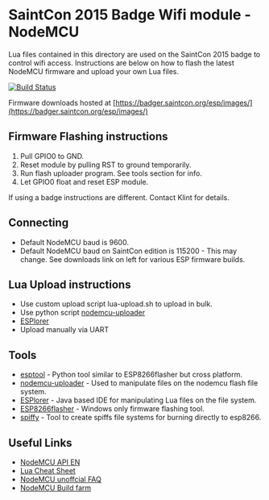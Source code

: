# SaintCon 2015 Badge Wifi module - NodeMCU
Lua files contained in this directory are used on the SaintCon 2015 badge to control wifi access. Instructions are below on how to flash the latest NodeMCU firmware and upload your own Lua files.
 
[![Build Status](https://semaphoreci.com/api/v1/projects/71ad16a3-5ec5-4e16-957a-e54555ed95f2/576513/badge.svg)](https://semaphoreci.com/jkarras/saintcon2015-badge-lua)

Firmware downloads hosted at [https://badger.saintcon.org/esp/images/](https://badger.saintcon.org/esp/images/)



## Firmware Flashing instructions
1. Pull GPIO0 to GND.
2. Reset module by pulling RST to ground temporarily.
3. Run flash uploader program. See tools section for info.
4. Let GPIO0 float and reset ESP module.

If using a badge instructions are different. Contact Klint for details.

## Connecting
- Default NodeMCU baud is 9600.
- Default NodeMCU baud on SaintCon edition is 115200 - This may change. See downloads link on left for various ESP firmware builds.

## Lua Upload instructions
- Use custom upload script lua-upload.sh to upload in bulk.
- Use python script [nodemcu-uploader](https://github.com/kmpm/nodemcu-uploader)
- [ESPlorer](https://github.com/4refr0nt/ESPlorer)
- Upload manually via UART

## Tools
- [esptool](https://github.com/themadinventor/esptool) - Python tool similar to ESP8266flasher but cross platform.
- [nodemcu-uploader](https://github.com/kmpm/nodemcu-uploader) - Used to manipulate files on the nodemcu flash file system.
- [ESPlorer](https://github.com/4refr0nt/ESPlorer) - Java based IDE for manipulating Lua files on the file system.
- [ESP8266flasher](https://github.com/nodemcu/nodemcu-flasher) - Windows only firmware flashing tool.
- [spiffy](https://github.com/xlfe/spiffy) - Tool to create spiffs file systems for burning directly to esp8266.

## Useful Links
- [NodeMCU API EN](https://github.com/nodemcu/nodemcu-firmware/wiki/nodemcu_api_en)
- [Lua Cheat Sheet](http://thomaslauer.com/download/luarefv51.pdf)
- [NodeMCU unoffcial FAQ](http://www.esp8266.com/wiki/doku.php?id=nodemcu-unofficial-faq)
- [NodeMCU Build farm](http://frightanic.com/nodemcu-custom-build/)